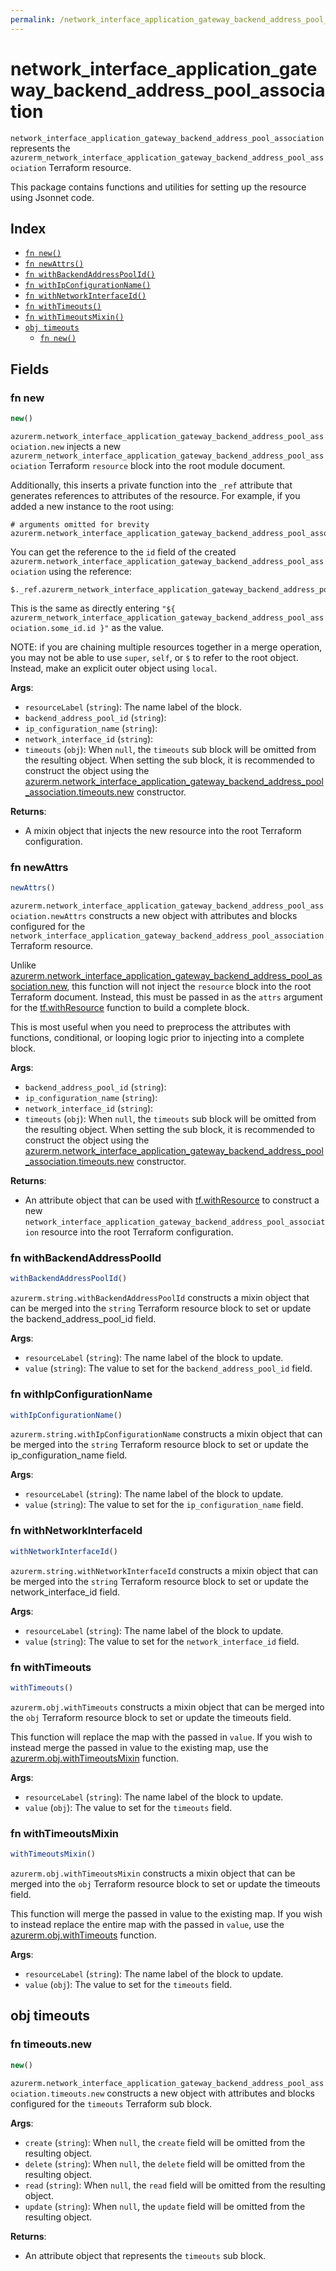 ```yaml
---
permalink: /network_interface_application_gateway_backend_address_pool_association/
---
```


# network_interface_application_gateway_backend_address_pool_association

`network_interface_application_gateway_backend_address_pool_association` represents the `azurerm_network_interface_application_gateway_backend_address_pool_association` Terraform resource.



This package contains functions and utilities for setting up the resource using Jsonnet code.


## Index

* [`fn new()`](#fn-new)
* [`fn newAttrs()`](#fn-newattrs)
* [`fn withBackendAddressPoolId()`](#fn-withbackendaddresspoolid)
* [`fn withIpConfigurationName()`](#fn-withipconfigurationname)
* [`fn withNetworkInterfaceId()`](#fn-withnetworkinterfaceid)
* [`fn withTimeouts()`](#fn-withtimeouts)
* [`fn withTimeoutsMixin()`](#fn-withtimeoutsmixin)
* [`obj timeouts`](#obj-timeouts)
  * [`fn new()`](#fn-timeoutsnew)

## Fields

### fn new

```ts
new()
```


`azurerm.network_interface_application_gateway_backend_address_pool_association.new` injects a new `azurerm_network_interface_application_gateway_backend_address_pool_association` Terraform `resource`
block into the root module document.

Additionally, this inserts a private function into the `_ref` attribute that generates references to attributes of the
resource. For example, if you added a new instance to the root using:

    # arguments omitted for brevity
    azurerm.network_interface_application_gateway_backend_address_pool_association.new('some_id')

You can get the reference to the `id` field of the created `azurerm.network_interface_application_gateway_backend_address_pool_association` using the reference:

    $._ref.azurerm_network_interface_application_gateway_backend_address_pool_association.some_id.get('id')

This is the same as directly entering `"${ azurerm_network_interface_application_gateway_backend_address_pool_association.some_id.id }"` as the value.

NOTE: if you are chaining multiple resources together in a merge operation, you may not be able to use `super`, `self`,
or `$` to refer to the root object. Instead, make an explicit outer object using `local`.

**Args**:
  - `resourceLabel` (`string`): The name label of the block.
  - `backend_address_pool_id` (`string`): 
  - `ip_configuration_name` (`string`): 
  - `network_interface_id` (`string`): 
  - `timeouts` (`obj`):  When `null`, the `timeouts` sub block will be omitted from the resulting object. When setting the sub block, it is recommended to construct the object using the [azurerm.network_interface_application_gateway_backend_address_pool_association.timeouts.new](#fn-timeoutsnew) constructor.

**Returns**:
- A mixin object that injects the new resource into the root Terraform configuration.


### fn newAttrs

```ts
newAttrs()
```


`azurerm.network_interface_application_gateway_backend_address_pool_association.newAttrs` constructs a new object with attributes and blocks configured for the `network_interface_application_gateway_backend_address_pool_association`
Terraform resource.

Unlike [azurerm.network_interface_application_gateway_backend_address_pool_association.new](#fn-new), this function will not inject the `resource`
block into the root Terraform document. Instead, this must be passed in as the `attrs` argument for the
[tf.withResource](https://github.com/tf-libsonnet/core/tree/main/docs#fn-withresource) function to build a complete block.

This is most useful when you need to preprocess the attributes with functions, conditional, or looping logic prior to
injecting into a complete block.

**Args**:
  - `backend_address_pool_id` (`string`): 
  - `ip_configuration_name` (`string`): 
  - `network_interface_id` (`string`): 
  - `timeouts` (`obj`):  When `null`, the `timeouts` sub block will be omitted from the resulting object. When setting the sub block, it is recommended to construct the object using the [azurerm.network_interface_application_gateway_backend_address_pool_association.timeouts.new](#fn-timeoutsnew) constructor.

**Returns**:
  - An attribute object that can be used with [tf.withResource](https://github.com/tf-libsonnet/core/tree/main/docs#fn-withresource) to construct a new `network_interface_application_gateway_backend_address_pool_association` resource into the root Terraform configuration.


### fn withBackendAddressPoolId

```ts
withBackendAddressPoolId()
```

`azurerm.string.withBackendAddressPoolId` constructs a mixin object that can be merged into the `string`
Terraform resource block to set or update the backend_address_pool_id field.



**Args**:
  - `resourceLabel` (`string`): The name label of the block to update.
  - `value` (`string`): The value to set for the `backend_address_pool_id` field.


### fn withIpConfigurationName

```ts
withIpConfigurationName()
```

`azurerm.string.withIpConfigurationName` constructs a mixin object that can be merged into the `string`
Terraform resource block to set or update the ip_configuration_name field.



**Args**:
  - `resourceLabel` (`string`): The name label of the block to update.
  - `value` (`string`): The value to set for the `ip_configuration_name` field.


### fn withNetworkInterfaceId

```ts
withNetworkInterfaceId()
```

`azurerm.string.withNetworkInterfaceId` constructs a mixin object that can be merged into the `string`
Terraform resource block to set or update the network_interface_id field.



**Args**:
  - `resourceLabel` (`string`): The name label of the block to update.
  - `value` (`string`): The value to set for the `network_interface_id` field.


### fn withTimeouts

```ts
withTimeouts()
```

`azurerm.obj.withTimeouts` constructs a mixin object that can be merged into the `obj`
Terraform resource block to set or update the timeouts field.

This function will replace the map with the passed in `value`. If you wish to instead merge the
passed in value to the existing map, use the [azurerm.obj.withTimeoutsMixin](TODO) function.

**Args**:
  - `resourceLabel` (`string`): The name label of the block to update.
  - `value` (`obj`): The value to set for the `timeouts` field.


### fn withTimeoutsMixin

```ts
withTimeoutsMixin()
```

`azurerm.obj.withTimeoutsMixin` constructs a mixin object that can be merged into the `obj`
Terraform resource block to set or update the timeouts field.

This function will merge the passed in value to the existing map. If you wish
to instead replace the entire map with the passed in `value`, use the [azurerm.obj.withTimeouts](TODO)
function.


**Args**:
  - `resourceLabel` (`string`): The name label of the block to update.
  - `value` (`obj`): The value to set for the `timeouts` field.


## obj timeouts



### fn timeouts.new

```ts
new()
```


`azurerm.network_interface_application_gateway_backend_address_pool_association.timeouts.new` constructs a new object with attributes and blocks configured for the `timeouts`
Terraform sub block.



**Args**:
  - `create` (`string`):  When `null`, the `create` field will be omitted from the resulting object.
  - `delete` (`string`):  When `null`, the `delete` field will be omitted from the resulting object.
  - `read` (`string`):  When `null`, the `read` field will be omitted from the resulting object.
  - `update` (`string`):  When `null`, the `update` field will be omitted from the resulting object.

**Returns**:
  - An attribute object that represents the `timeouts` sub block.
